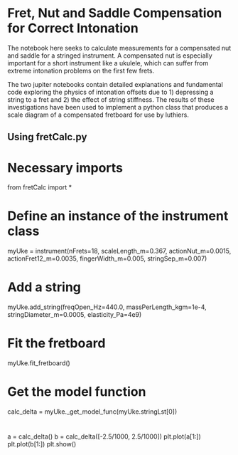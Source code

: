 # Fret, Nut and Saddle Compensation for Correct Intonation

The notebook here seeks to calculate measurements for a compensated
nut and saddle for a stringed instrument. A compensated nut is
especially important for a short instrument like a ukulele, which can
suffer from extreme intonation problems on the first few frets.

The two jupiter notebooks contain detailed explanations and
fundamental code exploring the physics of intonation offsets due to 1)
depressing a string to a fret and 2) the effect of string
stiffness. The results of these investigations have been used to
implement a python class that produces a scale diagram of a
compensated fretboard for use by luthiers.

## Using fretCalc.py

# Necessary imports
from fretCalc import *

# Define an instance of the instrument class
myUke = instrument(nFrets=18, scaleLength_m=0.367, actionNut_m=0.0015, actionFret12_m=0.0035, fingerWidth_m=0.005, stringSep_m=0.007)

# Add a string
myUke.add_string(freqOpen_Hz=440.0, massPerLength_kgm=1e-4, stringDiameter_m=0.0005, elasticity_Pa=4e9)

# Fit the fretboard
myUke.fit_fretboard()

# Get the model function
calc_delta = myUke._get_model_func(myUke.stringLst[0])

#
a  = calc_delta()
b  = calc_delta([-2.5/1000, 2.5/1000])
plt.plot(a[1:])
plt.plot(b[1:])
plt.show()
